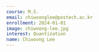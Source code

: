 ```yaml
---
course: M.S.
email: chiwoonglee@postech.ac.kr
enrollment: 2024-01-01
image: chiwoong-lee.jpg
interest: Quantization
name: Chiwoong Lee
---
```


